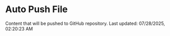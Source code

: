 # Auto Push File

Content that will be pushed to GitHub repository.
Last updated: 07/28/2025, 02:20:23 AM